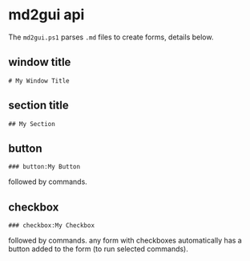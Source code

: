 # md2gui api
The `md2gui.ps1` parses `.md` files to create forms, details below.

## window title
```
# My Window Title
```

## section title
```
## My Section
```

## button
```
### button:My Button
```
followed by commands.

## checkbox
```
### checkbox:My Checkbox
```
followed by commands. 
any form with checkboxes automatically has a button added to the form (to run selected commands).
